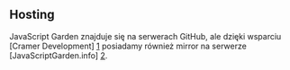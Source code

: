 ## Hosting
JavaScript Garden znajduje się na serwerach GitHub, ale dzięki wsparciu
[Cramer Development] [1] posiadamy również mirror na serwerze [JavaScriptGarden.info] [2].

[1]: http://cramerdev.com/
[2]: http://javascriptgarden.info/

